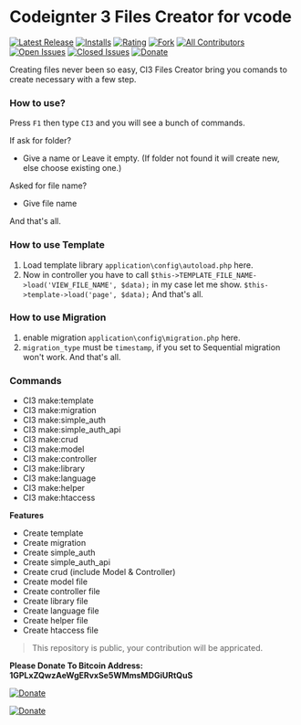 # Codeignter 3 Files Creator for vcode
[![Latest Release](https://vsmarketplacebadge.apphb.com/version-short/SyedMuradAliShah.codeigniter-3-files-creator.svg)](https://marketplace.visualstudio.com/items?itemName=SyedMuradAliShah.codeigniter-3-files-creator)
[![Installs](https://vsmarketplacebadge.apphb.com/installs-short/SyedMuradAliShah.codeigniter-3-files-creator.svg)](https://marketplace.visualstudio.com/items?itemName=SyedMuradAliShah.codeigniter-3-files-creator)
[![Rating](https://vsmarketplacebadge.apphb.com/rating-short/SyedMuradAliShah.codeigniter-3-files-creator.svg)](https://marketplace.visualstudio.com/items?itemName=SyedMuradAliShah.codeigniter-3-files-creator#review-details)
[![Fork](https://img.shields.io/github/forks/SyedMuradAliShah/codeigniter-3-files-creator.svg)](https://github.com/SyedMuradAliShah/codeigniter-3-files-creator)
[![All Contributors](https://img.shields.io/badge/all_contributors-0-blue.svg?style=flat)](https://github.com/SyedMuradAliShah/codeigniter-3-files-creator#contributors)
[![Open Issues](https://img.shields.io/github/issues-raw/SyedMuradAliShah/codeigniter-3-files-creator.svg?style=flat)](https://github.com/SyedMuradAliShah/codeigniter-3-files-creator/issues?q=is%3Aissue+is%3Aopen)
[![Closed Issues](https://img.shields.io/github/issues-closed-raw/SyedMuradAliShah/codeigniter-3-files-creator.svg?style=flat)](https://github.com/SyedMuradAliShah/codeigniter-3-files-creator/issues?q=is%3Aissue+is%3Aclosed)
[![Donate](https://img.shields.io/liberapay/patrons/SyedMuradAliShah.svg?style=flat)](https://liberapay.com/SyedMuradAliShah/donate)



Creating files never been so easy, CI3 Files Creator bring you comands to create necessary with a few step.

### How to use?
Press `F1` then type `CI3` and you will see a bunch of commands.

If ask for folder?
- Give a name or Leave it empty. (If folder not found it will create new, else choose existing one.)

Asked for file name?
- Give file name

And that's all.

### How to use Template
1. Load template library `application\config\autoload.php` here.
2. Now in controller you have to call 
`$this->TEMPLATE_FILE_NAME->load('VIEW_FILE_NAME', $data);`
in my case let me show.
`$this->template->load('page', $data);`
And that's all.


### How to use Migration
1. enable migration `application\config\migration.php` here.
2. `migration_type` must be `timestamp`, if you set to Sequential migration won't work.
And that's all.


### Commands
- CI3 make:template
- CI3 make:migration
- CI3 make:simple_auth
- CI3 make:simple_auth_api
- CI3 make:crud
- CI3 make:model
- CI3 make:controller
- CI3 make:library
- CI3 make:language
- CI3 make:helper
- CI3 make:htaccess

**Features**
- Create template
- Create migration
- Create simple_auth
- Create simple_auth_api
- Create crud (include Model & Controller)
- Create model file
- Create controller file
- Create library file
- Create language file
- Create helper file
- Create htaccess file

> This repository is public, your contribution will be appricated.

**Please Donate To Bitcoin Address: 1GPLxZQwzAeWgERvxSe5WMmsMDGiURtQuS**

[![Donate](https://i.imgur.com/W6ggNR5.png)](http://bitcoin:1GPLxZQwzAeWgERvxSe5WMmsMDGiURtQuS)

[![Donate](https://i.imgur.com/2v7VgCu.png)](http://bitcoin:1GPLxZQwzAeWgERvxSe5WMmsMDGiURtQuS)
